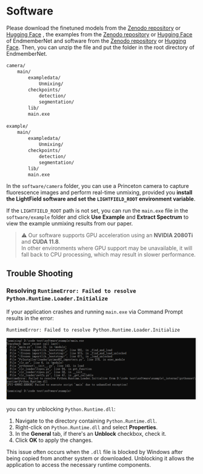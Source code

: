 # Software
Please download the finetuned models  from the [Zenodo repository](https://doi.org/10.5281/zenodo.13622929) or [Hugging Face](https://huggingface.co/Orange066/Unmixing_Model) , the examples from the [Zenodo repository](https://doi.org/10.5281/zenodo.13622692) or [Hugging Face](https://huggingface.co/datasets/Orange066/Unmixing_ExampleData) of EndmemberNet and software from the [Zenodo repository](https://doi.org/10.5281/zenodo.13622929) or [Hugging Face](https://huggingface.co/Orange066/Unmixing_Model). Then, you can unzip the file and put the folder in the root directory of EndmemberNet.

```
camera/
    main/
        exampledata/
            Unmixing/
        checkpoints/
            detection/
            segmentation/
        lib/
        main.exe
        
example/ 
    main/
        exampledata/
            Unmixing/
        checkpoints/
            detection/
            segmentation/
        lib/
        main.exe
```

In the `software/camera` folder, you can use a Princeton camera to capture fluorescence images and perform real-time unmixing, provided you **install the LightField software and set the `LIGHTFIELD_ROOT` environment variable**.  

If the `LIGHTFIELD_ROOT` path is not set, you can run the `main.exe` file in the `software/example` folder and click **Use Example** and **Extract Spectrum** to view the example unmixing results from our paper.

> ⚠️ Our software supports GPU acceleration using an **NVIDIA 2080Ti** and **CUDA 11.8**.  
> In other environments where GPU support may be unavailable, it will fall back to CPU processing, which may result in slower performance.


## Trouble Shooting
### Resolving `RuntimeError: Failed to resolve Python.Runtime.Loader.Initialize`

If your application crashes and running `main.exe` via Command Prompt results in the error:

```
RuntimeError: Failed to resolve Python.Runtime.Loader.Initialize
```

![bug1](../doc/bug1.png)

you can try unblocking `Python.Runtime.dll`:

1. Navigate to the directory containing `Python.Runtime.dll`.
2. Right-click on `Python.Runtime.dll` and select **Properties**.
3. In the **General** tab, if there's an **Unblock** checkbox, check it.
4. Click **OK** to apply the changes.

This issue often occurs when the `.dll` file is blocked by Windows after being copied from another system or downloaded. Unblocking it allows the application to access the necessary runtime components.